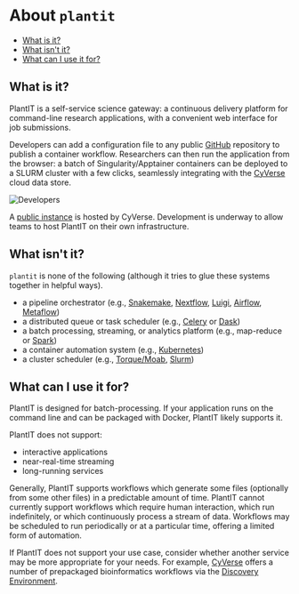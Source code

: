 # About `plantit`

<!-- START doctoc generated TOC please keep comment here to allow auto update -->
<!-- DON'T EDIT THIS SECTION, INSTEAD RE-RUN doctoc TO UPDATE -->


- [What is it?](#what-is-it)
- [What isn't it?](#what-isnt-it)
- [What can I use it for?](#what-can-i-use-it-for)

<!-- END doctoc generated TOC please keep comment here to allow auto update -->

## What is it?

PlantIT is a self-service science gateway: a continuous delivery platform for command-line research applications, with a convenient web interface for job submissions.

Developers can add a configuration file to any public [GitHub](https://github.com/) repository to publish a container workflow. Researchers can then run the application from the browser: a batch of Singularity/Apptainer containers can be deployed to a SLURM cluster with a few clicks, seamlessly integrating with the [CyVerse](https://www.cyverse.org/) cloud data store. 

![Developers](../../media/p2.png)

 A [public instance](https://www.cyverse.org/) is hosted by CyVerse. Development is underway to allow teams to host PlantIT on their own infrastructure.

## What isn't it?

`plantit` is none of the following (although it tries to glue these systems together in helpful ways).

- a pipeline orchestrator (e.g., [Snakemake](https://snakemake.readthedocs.io/en/stable/), [Nextflow](https://www.nextflow.io/), [Luigi](https://luigi.readthedocs.io/en/stable/), [Airflow](https://airflow.apache.org/), [Metaflow](https://metaflow.org/))
- a distributed queue or task scheduler (e.g., [Celery](https://docs.celeryproject.org/en/stable/index.html) or [Dask](https://dask.org/))
- a batch processing, streaming, or analytics platform (e.g., map-reduce or [Spark](https://spark.apache.org/))
- a container automation system (e.g., [Kubernetes](https://kubernetes.io/))
- a cluster scheduler (e.g., [Torque/Moab](https://adaptivecomputing.com/cherry-services/torque-resource-manager/), [Slurm](https://slurm.schedmd.com/overview.html))

## What can I use it for?

PlantIT is designed for batch-processing. If your application runs on the command line and can be packaged with Docker, PlantIT likely supports it.

PlantIT does not support:

- interactive applications
- near-real-time streaming
- long-running services

Generally, PlantIT supports workflows which generate some files (optionally from some other files) in a predictable amount of time. PlantIT cannot currently support workflows which require human interaction, which run indefinitely, or which continuously process a stream of data. Workflows may be scheduled to run periodically or at a particular time, offering a limited form of automation.

If PlantIT does not support your use case, consider whether another service may be more appropriate for your needs. For example, [CyVerse](https://www.cyverse.org/) offers a number of prepackaged bioinformatics workflows via the [Discovery Environment](https://de.cyverse.org/).